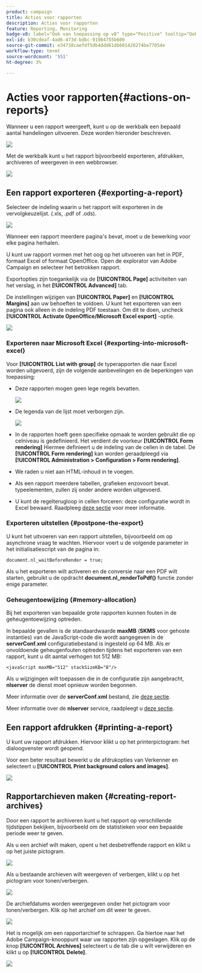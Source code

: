 ```yaml
---
product: campaign
title: Acties voor rapporten
description: Acties voor rapporten
feature: Reporting, Monitoring
badge-v8: label="Ook van toepassing op v8" type="Positive" tooltip="Ook van toepassing op campagne v8"
exl-id: b30cdeaf-4ad6-473d-bdbc-91984755b609
source-git-commit: e34718caefdf5db4ddd61db601420274be77054e
workflow-type: tm+mt
source-wordcount: '551'
ht-degree: 3%

---
```


# Acties voor rapporten{#actions-on-reports}



Wanneer u een rapport weergeeft, kunt u op de werkbalk een bepaald aantal handelingen uitvoeren. Deze worden hieronder beschreven.

![](assets/s_ncs_advuser_report_wizard_2.png)

Met de werkbalk kunt u het rapport bijvoorbeeld exporteren, afdrukken, archiveren of weergeven in een webbrowser.

![](assets/s_ncs_advuser_report_wizard_04.png)

## Een rapport exporteren {#exporting-a-report}

Selecteer de indeling waarin u het rapport wilt exporteren in de vervolgkeuzelijst. (.xls, .pdf of .ods).

![](assets/s_ncs_advuser_report_wizard_06.png)

Wanneer een rapport meerdere pagina&#39;s bevat, moet u de bewerking voor elke pagina herhalen.

U kunt uw rapport vormen met het oog op het uitvoeren van het in PDF, formaat Excel of formaat OpenOffice. Open de explorator van Adobe Campaign en selecteer het betrokken rapport.

Exportopties zijn toegankelijk via de **[!UICONTROL Page]** activiteiten van het verslag, in het **[!UICONTROL Advanced]** tab.

De instellingen wijzigen van **[!UICONTROL Paper]** en **[!UICONTROL Margins]** aan uw behoeften te voldoen. U kunt het exporteren van een pagina ook alleen in de indeling PDF toestaan. Om dit te doen, uncheck **[!UICONTROL Activate OpenOffice/Microsoft Excel export]** -optie.

![](assets/s_ncs_advuser_report_wizard_021.png)

### Exporteren naar Microsoft Excel {#exporting-into-microsoft-excel}

Voor **[!UICONTROL List with group]** de typerapporten die naar Excel worden uitgevoerd, zijn de volgende aanbevelingen en de beperkingen van toepassing:

* Deze rapporten mogen geen lege regels bevatten.

  ![](assets/export_limitations_remove_empty_line.png)

* De legenda van de lijst moet verborgen zijn.

  ![](assets/export_limitations_hide_label.png)

* In de rapporten hoeft geen specifieke opmaak te worden gebruikt die op celniveau is gedefinieerd. Het verdient de voorkeur **[!UICONTROL Form rendering]** Hiermee definieert u de indeling van de cellen in de tabel. De **[!UICONTROL Form rendering]** kan worden geraadpleegd via **[!UICONTROL Administration > Configuration > Form rendering]**.
* We raden u niet aan HTML-inhoud in te voegen.
* Als een rapport meerdere tabellen, grafieken enzovoort bevat. typeelementen, zullen zij onder andere worden uitgevoerd.
* U kunt de regelterugloop in cellen forceren: deze configuratie wordt in Excel bewaard. Raadpleeg [deze sectie](../../reporting/using/creating-a-table.md#defining-cell-format) voor meer informatie.

### Exporteren uitstellen {#postpone-the-export}

U kunt het uitvoeren van een rapport uitstellen, bijvoorbeeld om op asynchrone vraag te wachten. Hiervoor voert u de volgende parameter in het initialisatiescript van de pagina in:

```
document.nl_waitBeforeRender = true;
```

Als u het exporteren wilt activeren en de conversie naar een PDF wilt starten, gebruikt u de opdracht **document.nl_renderToPdf()** functie zonder enige parameter.

### Geheugentoewijzing {#memory-allocation}

Bij het exporteren van bepaalde grote rapporten kunnen fouten in de geheugentoewijzing optreden.

In bepaalde gevallen is de standaardwaarde **maxMB** (**SKMS** voor gehoste instanties) van de JavaScript-code die wordt aangegeven in de **serverConf.xml** configuratiebestand is ingesteld op 64 MB. Als er onvoldoende geheugenfouten optreden tijdens het exporteren van een rapport, kunt u dit aantal verhogen tot 512 MB:

```
<javaScript maxMB="512" stackSizeKB="8"/>
```

Als u wijzigingen wilt toepassen die in de configuratie zijn aangebracht, **nlserver** de dienst moet opnieuw worden begonnen.

Meer informatie over de **serverConf.xml** bestand, zie [deze sectie](../../production/using/configuration-principle.md).

Meer informatie over de **nlserver** service, raadpleegt u [deze sectie](../../production/using/administration.md).

## Een rapport afdrukken {#printing-a-report}

U kunt uw rapport afdrukken. Hiervoor klikt u op het printerpictogram: het dialoogvenster wordt geopend.

Voor een beter resultaat bewerkt u de afdrukopties van Verkenner en selecteert u **[!UICONTROL Print background colors and images]**.

![](assets/s_ncs_advuser_report_print_options.png)

## Rapportarchieven maken {#creating-report-archives}

Door een rapport te archiveren kunt u het rapport op verschillende tijdstippen bekijken, bijvoorbeeld om de statistieken voor een bepaalde periode weer te geven.

Als u een archief wilt maken, opent u het desbetreffende rapport en klikt u op het juiste pictogram.

![](assets/s_ncs_advuser_report_wizard_07.png)

Als u bestaande archieven wilt weergeven of verbergen, klikt u op het pictogram voor tonen/verbergen.

![](assets/s_ncs_advuser_report_history_06.png)

De archiefdatums worden weergegeven onder het pictogram voor tonen/verbergen. Klik op het archief om dit weer te geven.

![](assets/s_ncs_advuser_report_history_04.png)

Het is mogelijk om een rapportarchief te schrappen. Ga hiertoe naar het Adobe Campaign-knooppunt waar uw rapporten zijn opgeslagen. Klik op de knop **[!UICONTROL Archives]** selecteert u de tab die u wilt verwijderen en klikt u op **[!UICONTROL Delete]**.

![](assets/s_ncs_advuser_report_history_01.png)
